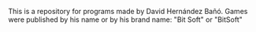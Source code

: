 This is a repository for programs made by David Hernández Bañó.
Games were published by his name or by his brand name: "Bit Soft" or "BitSoft"
